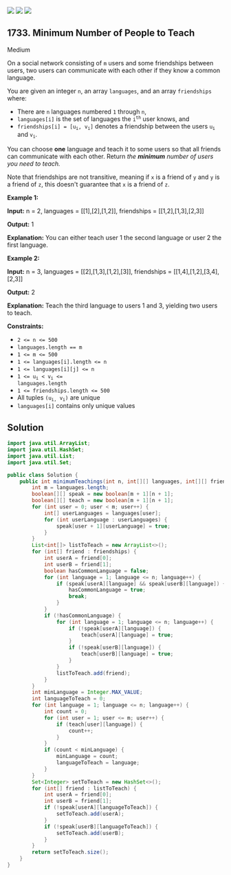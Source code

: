 [![](https://img.shields.io/github/stars/javadev/LeetCode-in-Java?label=Stars&style=flat-square)](https://github.com/javadev/LeetCode-in-Java)
[![](https://img.shields.io/github/forks/javadev/LeetCode-in-Java?label=Fork%20me%20on%20GitHub%20&style=flat-square)](https://github.com/javadev/LeetCode-in-Java/fork)
[![](https://img.shields.io/badge/-LeetCode%20in%20Kotlin-blue?style=flat-square)](https://github.com/javadev/LeetCode-in-Kotlin)

## 1733\. Minimum Number of People to Teach

Medium

On a social network consisting of `m` users and some friendships between users, two users can communicate with each other if they know a common language.

You are given an integer `n`, an array `languages`, and an array `friendships` where:

*   There are `n` languages numbered `1` through `n`,
*   `languages[i]` is the set of languages the <code>i<sup>th</sup></code> user knows, and
*   <code>friendships[i] = [u<sub>i</sub>, v<sub>i</sub>]</code> denotes a friendship between the users <code>u<sub>i</sub></code> and <code>v<sub>i</sub></code>.

You can choose **one** language and teach it to some users so that all friends can communicate with each other. Return _the_ _**minimum**_ _number of users you need to teach._

Note that friendships are not transitive, meaning if `x` is a friend of `y` and `y` is a friend of `z`, this doesn't guarantee that `x` is a friend of `z`.

**Example 1:**

**Input:** n = 2, languages = \[\[1],[2],[1,2]], friendships = \[\[1,2],[1,3],[2,3]]

**Output:** 1

**Explanation:** You can either teach user 1 the second language or user 2 the first language.

**Example 2:**

**Input:** n = 3, languages = \[\[2],[1,3],[1,2],[3]], friendships = \[\[1,4],[1,2],[3,4],[2,3]]

**Output:** 2

**Explanation:** Teach the third language to users 1 and 3, yielding two users to teach.

**Constraints:**

*   `2 <= n <= 500`
*   `languages.length == m`
*   `1 <= m <= 500`
*   `1 <= languages[i].length <= n`
*   `1 <= languages[i][j] <= n`
*   <code>1 <= u<sub>i</sub> < v<sub>i</sub> <= languages.length</code>
*   `1 <= friendships.length <= 500`
*   All tuples <code>(u<sub>i,</sub> v<sub>i</sub>)</code> are unique
*   `languages[i]` contains only unique values

## Solution

```java
import java.util.ArrayList;
import java.util.HashSet;
import java.util.List;
import java.util.Set;

public class Solution {
    public int minimumTeachings(int n, int[][] languages, int[][] friendships) {
        int m = languages.length;
        boolean[][] speak = new boolean[m + 1][n + 1];
        boolean[][] teach = new boolean[m + 1][n + 1];
        for (int user = 0; user < m; user++) {
            int[] userLanguages = languages[user];
            for (int userLanguage : userLanguages) {
                speak[user + 1][userLanguage] = true;
            }
        }
        List<int[]> listToTeach = new ArrayList<>();
        for (int[] friend : friendships) {
            int userA = friend[0];
            int userB = friend[1];
            boolean hasCommonLanguage = false;
            for (int language = 1; language <= n; language++) {
                if (speak[userA][language] && speak[userB][language]) {
                    hasCommonLanguage = true;
                    break;
                }
            }
            if (!hasCommonLanguage) {
                for (int language = 1; language <= n; language++) {
                    if (!speak[userA][language]) {
                        teach[userA][language] = true;
                    }
                    if (!speak[userB][language]) {
                        teach[userB][language] = true;
                    }
                }
                listToTeach.add(friend);
            }
        }
        int minLanguage = Integer.MAX_VALUE;
        int languageToTeach = 0;
        for (int language = 1; language <= n; language++) {
            int count = 0;
            for (int user = 1; user <= m; user++) {
                if (teach[user][language]) {
                    count++;
                }
            }
            if (count < minLanguage) {
                minLanguage = count;
                languageToTeach = language;
            }
        }
        Set<Integer> setToTeach = new HashSet<>();
        for (int[] friend : listToTeach) {
            int userA = friend[0];
            int userB = friend[1];
            if (!speak[userA][languageToTeach]) {
                setToTeach.add(userA);
            }
            if (!speak[userB][languageToTeach]) {
                setToTeach.add(userB);
            }
        }
        return setToTeach.size();
    }
}
```